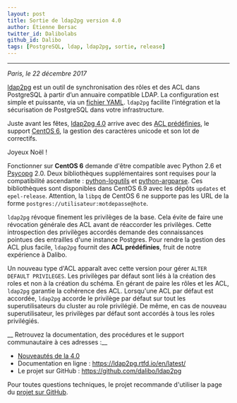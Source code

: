 ```yaml
---
layout: post
title: Sortie de ldap2pg version 4.0 
author: Étienne Bersac
twitter_id: Dalibolabs
github_id: Dalibo
tags: [PostgreSQL, ldap, ldap2pg, sortie, release]
---
```


---
*Paris, le 22 décembre 2017*

[ldap2pg](https://ldap2pg.rtfd.io/en/latest/) est un outil de synchronisation des
rôles et des ACL dans PostgreSQL à partir d’un annuaire compatible LDAP. La
configuration est simple et puissante, via un [fichier
YAML](https://ldap2pg.rtfd.io/en/latest/config). `ldap2pg` facilite l’intégration
et la sécurisation de PostgreSQL dans votre infrastructure.

Juste avant les fêtes, [ldap2pg
4.0](https://ldap2pg.rtfd.io/en/latest/changelog/#ldap2pg-40) arrive avec des
[ACL prédéfinies](https://ldap2pg.rtfd.io/en/latest/wellknown), le support
[CentOS 6](https://ldap2pg.rtfd.io/en/latest/install/), la gestion des caractères
unicode et son lot de correctifs.

Joyeux Noël !

<!--MORE-->

Fonctionner sur **CentOS 6** demande d'être compatible avec Python 2.6 et
[Psycopg](https://initd.org/psycopg/docs/) 2.0. Deux bibliothèques
supplémentaires sont requises pour la compatibilité ascendante :
[python-logutils](https://pythonhosted.org/logutils/) et
[python-argparse](https://github.com/ThomasWaldmann/argparse/). Ces
bibliothèques sont disponibles dans CentOS 6.9 avec les dépôts `updates` et
`epel-release`. Attention, la `libpq` de CentOS 6 ne supporte pas les URL de la
forme `postgres://utilisateur:motdepasse@hote`.

`ldap2pg` révoque finement les privilèges de la base. Cela évite de faire une
révocation générale des ACL avant de réaccorder les privilèges. Cette
introspection des privilèges accordés demande des connaissances pointues des
entrailles d'une instance Postgres. Pour rendre la gestion des ACL plus facile,
`ldap2pg` fournit des **ACL prédéfinies**, fruit de notre expérience à Dalibo.

Un nouveau type d'ACL apparaît avec cette version pour gérer `ALTER DEFAULT
PRIVILEGES`. Les privilèges par défaut sont liés à la création des roles et non
à la création du schéma. En gérant de paire les rôles et les ACL, `ldap2pg`
garantie la cohérence des ACL. Lorsqu'une ACL par défaut est accordée, `ldap2pg`
accorde le privilège par défaut sur tout les superutilisateurs du cluster au
role privilégié. De même, en cas de nouveau superutilisateur, les privilèges par
défaut sont accordés à tous les roles privilégiés.


__ Retrouvez la documentation, des procédures et le support communautaire à ces
adresses :__

* [Nouveautés de la
  4.0](https://ldap2pg.rtfd.io/en/latest/changelog/#ldap2pg-40)
* Documentation en ligne : https://ldap2pg.rtfd.io/en/latest/
* Le projet sur GitHub : https://github.com/dalibo/ldap2pg

Pour toutes questions techniques, le projet recommande d'utiliser la page du
[projet sur GitHub](https://github.com/dalibo/ldap2pg/issues).
